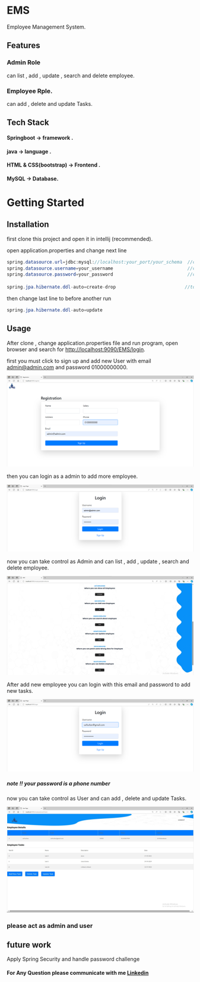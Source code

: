 # EMS

Employee Management System.

## Features
### Admin Role 
 can list , add , update , search and delete employee.
 
### Employee Rple.
 can add , delete and update Tasks.

## Tech Stack
#### Springboot -> framework .

#### java -> language .

#### HTML & CSS(bootstrap) -> Frontend .

#### MySQL -> Database.

# Getting Started 



## Installation

first clone this project and open it in intellij (recommended).

open application.properties and change next line 
```java
spring.datasource.url=jdbc:mysql://localhost:your_port/your_schema  //change to your url
spring.datasource.username=your_username                            //change to your username 
spring.datasource.password=your_password                            //change to your password

spring.jpa.hibernate.ddl-auto=create-drop                          //to create table 
```
then change last line to before another run 
```java
spring.jpa.hibernate.ddl-auto=update
```
## Usage

After clone , change application.properties file and run program, open browser and search for [http://localhost:9090/EMS/login](http://localhost:9090/EMS/login).

first you must click to sign up and add new User with email admin@admin.com and password 01000000000.

![Alt text](image/Registration.png)

then you can login as a admin to add more employee.

![Alt text](image/AdminLogin.png)

now you can take control as Admin and can list , add , update , search and delete employee.

![Alt text](image/AdminPage2.png)

After add new employee you can login with this email and password to add new tasks.

![Alt text](image/UserLogin.png)

##### note !! your password is a phone number 
now you can take control as User and can add , delete and update Tasks.

![Alt text](image/UserPage.png)

### please act as admin and user 
## future work 
Apply Spring Security and handle password challenge


#### For Any Question please communicate with me [Linkedin](https://www.linkedin.com/in/seif-eldin-sultan-90b740233/)
